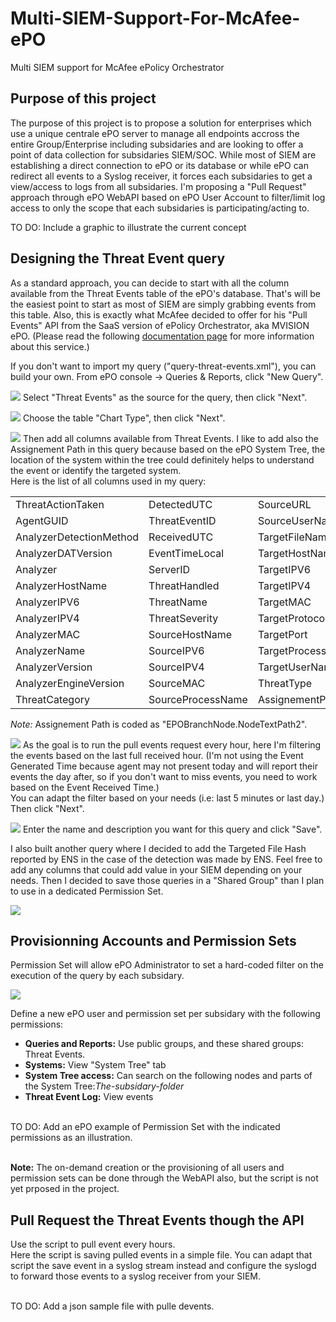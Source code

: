 # Multi-SIEM-Support-For-McAfee-ePO
 Multi SIEM support for McAfee ePolicy Orchestrator

## Purpose of this project
The purpose of this project is to propose a solution for enterprises which use a unique centrale ePO server to manage all endpoints accross the entire Group/Enterprise including subsidaries and are looking to offer a point of data collection for subsidaries SIEM/SOC.
While most of SIEM are establishing a direct connection to ePO or its database or while ePO can redirect all events to a Syslog receiver, it forces each subsidaries to get a view/access to logs from all subsidaries.
I'm proposing a "Pull Request" approach through ePO WebAPI based on ePO User Account to filter/limit log access to only the scope that each subsidaries is participating/acting to.

TO DO: Include a graphic to illustrate the current concept

## Designing the Threat Event query
As a standard approach, you can decide to start with all the column available from the Threat Events table of the ePO's database. That's will be the easiest point to start as most of SIEM are simply grabbing events from this table. Also, this is exactly what McAfee decided to offer for his "Pull Events" API from the SaaS version of ePolicy Orchestrator, aka MVISION ePO. (Please read the following [documentation page](https://docs.mcafee.com/bundle/mvision-epolicy-orchestrator-product-guide/page/GUID-26C1A6F2-DEB6-48B6-80D6-509649C356BC.html) for more information about this service.)

If you don't want to import my query ("query-threat-events.xml"), you can build your own. From ePO console -> Queries & Reports, click "New Query".

![](./img/epo-create-query-01.png)
Select "Threat Events" as the source for the query, then click "Next".

![](./img/epo-create-query-02.png)
Choose the table "Chart Type", then click "Next".

![](./img/epo-create-query-03.png)
Then add all columns available from Threat Events. I like to add also the Assignement Path in this query because based on the ePO System Tree, the location of the system within the tree could definitely helps to understand the event or identify the targeted system.<br>
Here is the list of all columns used in my query:

|                         |                   |                   |
| ----------------------- | ----------------- | ----------------- |
| ThreatActionTaken       | DetectedUTC       | SourceURL         |
| AgentGUID               | ThreatEventID     | SourceUserName    |
| AnalyzerDetectionMethod | ReceivedUTC       | TargetFileName    |
| AnalyzerDATVersion      | EventTimeLocal    | TargetHostName    |
| Analyzer                | ServerID          | TargetIPV6        |
| AnalyzerHostName        | ThreatHandled     | TargetIPV4        |
| AnalyzerIPV6            | ThreatName        | TargetMAC         |
| AnalyzerIPV4            | ThreatSeverity    | TargetProtocol    |
| AnalyzerMAC             | SourceHostName    | TargetPort        |
| AnalyzerName            | SourceIPV6        | TargetProcessName |
| AnalyzerVersion         | SourceIPV4        | TargetUserName    |
| AnalyzerEngineVersion   | SourceMAC         | ThreatType        |
| ThreatCategory          | SourceProcessName | AssignementPath*  |

*Note:* Assignement Path is coded as "EPOBranchNode.NodeTextPath2".

![](./img/epo-create-query-04.png)
As the goal is to run the pull events request every hour, here I'm filtering the events based on the last full received hour. (I'm not using the Event Generated Time because agent may not present today and will report their events the day after, so if you don't want to miss events, you need to work based on the Event Received Time.)<br>
You can adapt the filter based on your needs (i.e: last 5 minutes or last day.) Then click "Next".

![](./img/epo-create-query-05.png)
Enter the name and description you want for this query and click "Save".

I also built another query where I decided to add the Targeted File Hash reported by ENS in the case of the detection was made by ENS. Feel free to add any columns that could add value in your SIEM depending on your needs. Then I decided to save those queries in a "Shared Group" than I plan to use in a dedicated Permission Set.

![](./img/epo-shared-queries.png)

## Provisionning Accounts and Permission Sets
Permission Set will allow ePO Administrator to set a hard-coded filter on the execution of the query by each subsidary. 

![](./img/epo-system-tree.png)

Define a new ePO user and permission set per subsidary with the following permissions:
- **Queries and Reports:** Use public groups, and these shared groups: Threat Events.
- **Systems:** View "System Tree" tab 
- **System Tree access:**  Can search on the following nodes and parts of the System Tree:*The-subsidary-folder*
- **Threat Event Log:** View events 
 
<br>TO DO: Add an ePO example of Permission Set with the indicated permissions as an illustration.<br><br>

**Note:** The on-demand creation or the provisioning of all users and permission sets can be done through the WebAPI also, but the script is not yet prposed in the project.

## Pull Request the Threat Events though the API
Use the script to pull event every hours.<br>
Here the script is saving pulled events in a simple file. You can adapt that script the save event in a syslog stream instead and configure the syslogd to forward those events to a syslog receiver from your SIEM.

<br>TO DO: Add a json sample file with pulle devents.